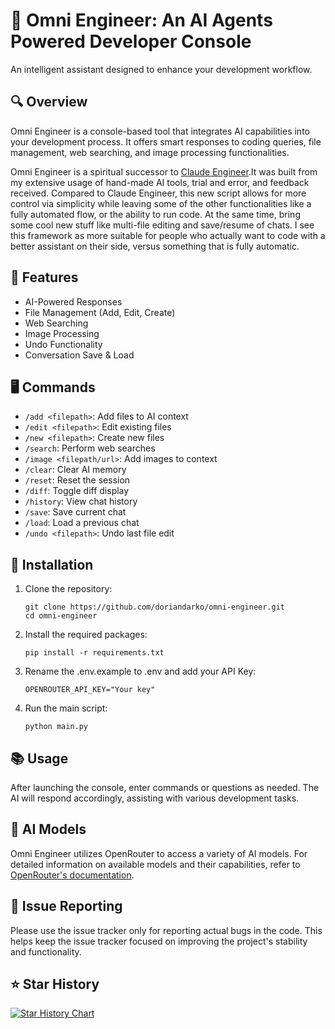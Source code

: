 # 🧠 Omni Engineer: An AI Agents Powered Developer Console
An intelligent assistant designed to enhance your development workflow.
## 🔍 Overview
Omni Engineer is a console-based tool that integrates AI capabilities into your development process. It offers smart responses to coding queries, file management, web searching, and image processing functionalities.

Omni Engineer is a spiritual successor to [Claude Engineer](https://github.com/Doriandarko/claude-engineer).It was built from my extensive usage of hand-made AI tools, trial and error, and feedback received. Compared to Claude Engineer, this new script allows for more control via simplicity while leaving some of the other functionalities like a fully automated flow, or the ability to run code. 
At the same time, bring some cool new stuff like multi-file editing and save/resume of chats.
I see this framework as more suitable for people who actually want to code with a better assistant on their side, versus something that is fully automatic.

## 🌟 Features
- AI-Powered Responses
- File Management (Add, Edit, Create)
- Web Searching
- Image Processing
- Undo Functionality
- Conversation Save & Load
## 🖥️ Commands
- `/add <filepath>`: Add files to AI context
- `/edit <filepath>`: Edit existing files
- `/new <filepath>`: Create new files
- `/search`: Perform web searches
- `/image <filepath/url>`: Add images to context
- `/clear`: Clear AI memory
- `/reset`: Reset the session
- `/diff`: Toggle diff display
- `/history`: View chat history
- `/save`: Save current chat
- `/load`: Load a previous chat
- `/undo <filepath>`: Undo last file edit
## 🚀 Installation
1. Clone the repository:
   ```
   git clone https://github.com/doriandarko/omni-engineer.git
   cd omni-engineer
   ```
2. Install the required packages:
   ```
   pip install -r requirements.txt
   ```
3. Rename the .env.example to .env and add your API Key:
   ```
   OPENROUTER_API_KEY="Your key"
   ```
4. Run the main script:
   ```
   python main.py
   ```
## 📚 Usage
After launching the console, enter commands or questions as needed. The AI will respond accordingly, assisting with various development tasks.
## 🤖 AI Models
Omni Engineer utilizes OpenRouter to access a variety of AI models. For detailed information on available models and their capabilities, refer to [OpenRouter's documentation](https://openrouter.ai/models).
## 🐛 Issue Reporting
Please use the issue tracker only for reporting actual bugs in the code. This helps keep the issue tracker focused on improving the project's stability and functionality.

## ⭐️ Star History

[![Star History Chart](https://api.star-history.com/svg?repos=Doriandarko/omni-engineer&type=Date)](https://star-history.com/#Doriandarko/omni-engineer&Date)
